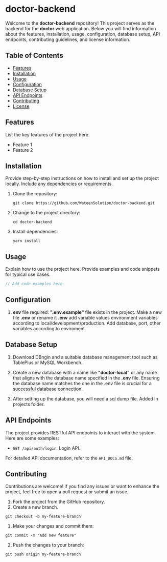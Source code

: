 # doctor-backend

Welcome to the **doctor-backend** repository! This project serves as the backend for the **doctor** web application. Below you will find information about the features, installation, usage, configuration, database setup, API endpoints, contributing guidelines, and license information.

## Table of Contents

- [Features](#features)
- [Installation](#installation)
- [Usage](#usage)
- [Configuration](#configuration)
- [Database Setup](#database-setup)
- [API Endpoints](#api-endpoints)
- [Contributing](#contributing)
- [License](#license)

## Features

List the key features of the project here.

- Feature 1
- Feature 2

## Installation

Provide step-by-step instructions on how to install and set up the project locally. Include any dependencies or requirements.

1. Clone the repository:
   ```
   git clone https://github.com/WateenSolution/doctor-backend.git
   ```
2. Change to the project directory:
   ```
   cd doctor-backend
   ```
3. Install dependencies:
   ```
   yarn install
   ```

## Usage

Explain how to use the project here. Provide examples and code snippets for typical use cases.

```javascript
// Add code examples here
```

## Configuration

1. **env** file required: **".env.example"** file exists in the project. Make a new file **.env** or rename it **.env** add variable values environment variables according to local/development/production. Add database, port, other variables according to enviroment.

## Database Setup

1. Download DBngin and a suitable database management tool such as TablePlus or MySQL Workbench.

2. Create a new database with a name like **"doctor-local"** or any name that aligns with the database name specified in the **.env** file. Ensuring the database name matches the one in the .env file is crucial for a successful database connection.

3. After setting up the database, you will need a sql dump file. Added in projects folder.

## API Endpoints

The project provides RESTful API endpoints to interact with the system. Here are some examples:

- `GET /api/auth/login`: Login API.

For detailed API documentation, refer to the `API_DOCS.md` file.

## Contributing

Contributions are welcome! If you find any issues or want to enhance the project, feel free to open a pull request or submit an issue.

1. Fork the project from the GitHub repository.
2. Create a new branch.

```
git checkout -b my-feature-branch
```

1. Make your changes and commit them:

```
git commit -m "Add new feature"
```

2. Push the changes to your branch:

```
git push origin my-feature-branch

```

